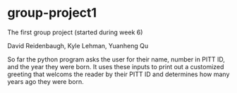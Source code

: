 # group-project1
The first group project (started during week 6)

David Reidenbaugh, Kyle Lehman, Yuanheng Qu

So far the python program asks the user for their name, number in PITT ID, and the year they were born.
It uses these inputs to print out a customized greeting that welcoms the reader by their PITT ID and determines how many years ago they were born.